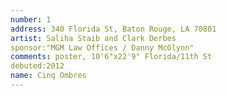 ```yaml
---
number: 1
address: 340 Florida St, Baton Rouge, LA 70801
artist: Saliha Staib and Clark Derbes
sponsor:"MGM Law Offices / Danny McGlynn"
comments: poster, 10'6"x22'9" Florida/11th St
debuted:2012
name: Cinq Ombres
---
```

